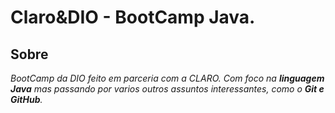 # Claro&DIO - BootCamp Java.  

## Sobre
*BootCamp da DIO feito em parceria com a CLARO. Com foco na **linguagem Java** mas passando por varios outros assuntos interessantes, como o **Git e GitHub**.*